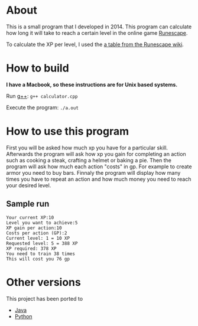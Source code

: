 # About

This is a small program that I developed in 2014. This program can calculate how long it will take to reach a certain level in the online game [Runescape](http://www.runescape.com/community).

To calculate the XP per level, I used the [a table from the Runescape wiki](http://runescape.wikia.com/wiki/Experience/Table).

# How to build
**I have a Macbook, so these instructions are for Unix based systems.**

Run [g++](https://gcc.gnu.org/):
`g++ calculator.cpp`

Execute the program:
`./a.out`

# How to use this program

First you will be asked how much xp you have for a particular skill. Afterwards the program will ask how xp you gain for completing an action such as cooking a steak, crafting a helmet or baking a pie. Then the program will ask how much each action "costs" in gp. For example to create armor you need to buy bars. Finnaly the program will display how many times you have to repeat an action and how much money you need to reach your desired level.

## Sample run

```
Your current XP:10
Level you want to achieve:5
XP gain per action:10
Costs per action (GP):2
Current level: 1 = 10 XP
Requested level: 5 = 388 XP
XP required: 378 XP
You need to train 38 times
This will cost you 76 gp
```

# Other versions

This project has been ported to
* [Java](https://github.com/stevenbraham/runescape-xp-calculator-java)
* [Python](https://github.com/stevenbraham/runescape-xp-calculator-python)

